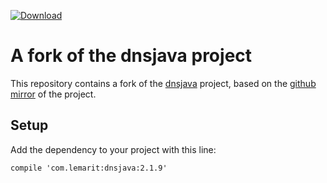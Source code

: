 [ ![Download](https://api.bintray.com/packages/lemarit/lemarit/dnsjava/images/download.svg) ](https://bintray.com/lemarit/lemarit/dnsjava/_latestVersion)

# A fork of the dnsjava project

This repository contains a fork of the [dnsjava](https://sourceforge.net/projects/dnsjava/) project, based on the [github mirror](https://github.com/dnsjava/dnsjava/) of the project.

## Setup

Add the dependency to your project with this line:

```
compile 'com.lemarit:dnsjava:2.1.9'
```
